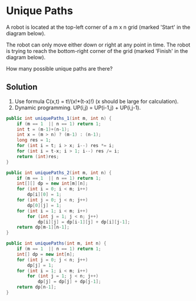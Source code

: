 # Unique Paths

A robot is located at the top-left corner of a m x n grid (marked 'Start' in the diagram below).

The robot can only move either down or right at any point in time. The robot is trying to reach the bottom-right corner of the grid (marked 'Finish' in the diagram below).

How many possible unique paths are there?

## Solution

1. Use formula C(x,t) = t!/(x!*(t-x)!) (x should be large for calculation).
2. Dynamic programming. UP(i,j) = UP(i-1,j) + UP(i,j-1).


```java
public int uniquePaths_1(int m, int n) {
    if (m == 1  || n == 1) return 1;
    int t = (m-1)+(n-1);
    int x = (m > n) ? (m-1) : (n-1);
    long res = 1;
    for (int i = t; i > x; i--) res *= i;
    for (int i = t-x; i > 1; i--) res /= i;
    return (int)res;
}

public int uniquePaths_2(int m, int n) {
    if (m == 1  || n == 1) return 1;
    int[][] dp = new int[m][n];
    for (int i = 0; i < m; i++)
        dp[i][0] = 1;
    for (int j = 0; j < n; j++)
        dp[0][j] = 1;
    for (int i = 1; i < m; i++)
        for (int j = 1; j < n; j++)
            dp[i][j] = dp[i-1][j] + dp[i][j-1];
    return dp[m-1][n-1];
}

public int uniquePaths(int m, int n) {
    if (m == 1  || n == 1) return 1;
    int[] dp = new int[n];
    for (int j = 0; j < n; j++)
        dp[j] = 1;
    for (int i = 1; i < m; i++)
        for (int j = 1; j < n; j++)
            dp[j] = dp[j] + dp[j-1];
    return dp[n-1];
}
```

